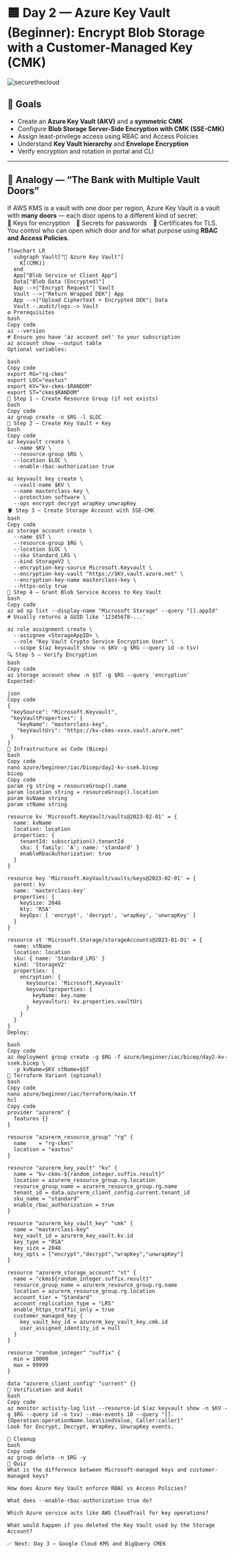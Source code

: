 # 🟦 Day 2 — Azure Key Vault (Beginner): Encrypt Blob Storage with a Customer-Managed Key (CMK)

![securethecloud](https://github.com/user-attachments/assets/9f8934cb-85ff-4b74-906a-dc3fa66f4e18)


## 🎯 Goals
- Create an **Azure Key Vault (AKV)** and a **symmetric CMK**  
- Configure **Blob Storage Server-Side Encryption with CMK (SSE-CMK)**  
- Assign least-privilege access using RBAC and Access Policies  
- Understand **Key Vault hierarchy** and **Envelope Encryption**  
- Verify encryption and rotation in portal and CLI

---

## 🧠 Analogy — “The Bank with Multiple Vault Doors”
If AWS KMS is a vault with one door per region, Azure Key Vault is a vault with **many doors** — each door opens to a different kind of secret:  
🔑 Keys for encryption 🧾 Secrets for passwords 📜 Certificates for TLS.  
You control who can open which door and for what purpose using **RBAC and Access Policies**.

```mermaid
flowchart LR
  subgraph Vault["🏦 Azure Key Vault"]
    K[(CMK)]
  end
  App["Blob Service or Client App"]
  Data["Blob Data (Encrypted)"]
  App -->|"Encrypt Request"| Vault
  Vault -->|"Return Wrapped DEK"| App
  App -->|"Upload Ciphertext + Encrypted DEK"| Data
  Vault -.audit/logs.-> Vault
⚙️ Prerequisites
bash
Copy code
az --version
# Ensure you have 'az account set' to your subscription
az account show --output table
Optional variables:

bash
Copy code
export RG="rg-ckms"
export LOC="eastus"
export KV="kv-ckms-$RANDOM"
export ST="ckms$RANDOM"
🚀 Step 1 — Create Resource Group (if not exists)
bash
Copy code
az group create -n $RG -l $LOC
🔑 Step 2 — Create Key Vault + Key
bash
Copy code
az keyvault create \
  --name $KV \
  --resource-group $RG \
  --location $LOC \
  --enable-rbac-authorization true

az keyvault key create \
  --vault-name $KV \
  --name masterclass-key \
  --protection software \
  --ops encrypt decrypt wrapKey unwrapKey
🪣 Step 3 — Create Storage Account with SSE-CMK
bash
Copy code
az storage account create \
  --name $ST \
  --resource-group $RG \
  --location $LOC \
  --sku Standard_LRS \
  --kind StorageV2 \
  --encryption-key-source Microsoft.Keyvault \
  --encryption-key-vault "https://$KV.vault.azure.net" \
  --encryption-key-name masterclass-key \
  --https-only true
🧩 Step 4 — Grant Blob Service Access to Key Vault
bash
Copy code
az ad sp list --display-name "Microsoft Storage" --query "[].appId"
# Usually returns a GUID like '12345678-...'

az role assignment create \
  --assignee <StorageAppID> \
  --role "Key Vault Crypto Service Encryption User" \
  --scope $(az keyvault show -n $KV -g $RG --query id -o tsv)
🔍 Step 5 — Verify Encryption
bash
Copy code
az storage account show -n $ST -g $RG --query 'encryption'
Expected:

json
Copy code
{
 "keySource": "Microsoft.Keyvault",
 "keyVaultProperties": {
   "keyName": "masterclass-key",
   "keyVaultUri": "https://kv-ckms-xxxx.vault.azure.net"
 }
}
🧱 Infrastructure as Code (Bicep)
bash
Copy code
nano azure/beginner/iac/bicep/day2-kv-ssek.bicep
bicep
Copy code
param rg string = resourceGroup().name
param location string = resourceGroup().location
param kvName string
param stName string

resource kv 'Microsoft.KeyVault/vaults@2023-02-01' = {
  name: kvName
  location: location
  properties: {
    tenantId: subscription().tenantId
    sku: { family: 'A'; name: 'standard' }
    enableRbacAuthorization: true
  }
}

resource key 'Microsoft.KeyVault/vaults/keys@2023-02-01' = {
  parent: kv
  name: 'masterclass-key'
  properties: {
    keySize: 2048
    kty: 'RSA'
    keyOps: [ 'encrypt', 'decrypt', 'wrapKey', 'unwrapKey' ]
  }
}

resource st 'Microsoft.Storage/storageAccounts@2023-01-01' = {
  name: stName
  location: location
  sku: { name: 'Standard_LRS' }
  kind: 'StorageV2'
  properties: {
    encryption: {
      keySource: 'Microsoft.Keyvault'
      keyvaultproperties: {
        keyName: key.name
        keyvaulturi: kv.properties.vaultUri
      }
    }
  }
}
Deploy:

bash
Copy code
az deployment group create -g $RG -f azure/beginner/iac/bicep/day2-kv-ssek.bicep \
  -p kvName=$KV stName=$ST
🧮 Terraform Variant (optional)
bash
Copy code
nano azure/beginner/iac/terraform/main.tf
hcl
Copy code
provider "azurerm" {
  features {}
}

resource "azurerm_resource_group" "rg" {
  name    = "rg-ckms"
  location = "eastus"
}

resource "azurerm_key_vault" "kv" {
  name = "kv-ckms-${random_integer.suffix.result}"
  location = azurerm_resource_group.rg.location
  resource_group_name = azurerm_resource_group.rg.name
  tenant_id = data.azurerm_client_config.current.tenant_id
  sku_name = "standard"
  enable_rbac_authorization = true
}

resource "azurerm_key_vault_key" "cmk" {
  name = "masterclass-key"
  key_vault_id = azurerm_key_vault.kv.id
  key_type = "RSA"
  key_size = 2048
  key_opts = ["encrypt","decrypt","wrapKey","unwrapKey"]
}

resource "azurerm_storage_account" "st" {
  name = "ckms${random_integer.suffix.result}"
  resource_group_name = azurerm_resource_group.rg.name
  location = azurerm_resource_group.rg.location
  account_tier = "Standard"
  account_replication_type = "LRS"
  enable_https_traffic_only = true
  customer_managed_key {
    key_vault_key_id = azurerm_key_vault_key.cmk.id
    user_assigned_identity_id = null
  }
}

resource "random_integer" "suffix" {
  min = 10000
  max = 99999
}

data "azurerm_client_config" "current" {}
🔐 Verification and Audit
bash
Copy code
az monitor activity-log list --resource-id $(az keyvault show -n $KV -g $RG --query id -o tsv) --max-events 10 --query "[].{Operation:operationName.localizedValue, Caller:caller}"
Look for Encrypt, Decrypt, WrapKey, UnwrapKey events.

🧹 Cleanup
bash
Copy code
az group delete -n $RG -y
🧩 Quiz
What is the difference between Microsoft-managed keys and customer-managed keys?

How does Azure Key Vault enforce RBAC vs Access Policies?

What does --enable-rbac-authorization true do?

Which Azure service acts like AWS CloudTrail for key operations?

What would happen if you deleted the Key Vault used by the Storage Account?

✅ Next: Day 3 — Google Cloud KMS and BigQuery CMEK

